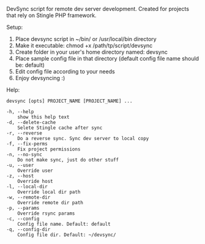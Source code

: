 DevSync script for remote dev server development. Created for projects that rely on Stingle PHP framework.

Setup:

1. Place devsync script in ~/bin/ or /usr/local/bin directory
2. Make it executable: chmod +x /path/tp/script/devsync
3. Create folder in your user's home directory named: devsync
4. Place sample config file in that directory (default config file name should be: default)
5. Edit config file according to your needs
6. Enjoy devsyncing :)

Help:

	devsync [opts] PROJECT_NAME [PROJECT_NAME] ...

	-h, --help
		show this help text
	-d, --delete-cache
		Selete Stingle cache after sync
	-r, --reverse
		Do a reverse sync. Sync dev server to local copy
	-f, --fix-perms
		Fix project permissions
	-n, --no-sync
		Do not make sync, just do other stuff
	-u, --user
		Override user
	-z, --host
		Override host
	-l, --local-dir
		Override local dir path
	-w, --remote-dir
		Override remote dir path
	-p, --params
		Override rsync params
	-c, --config
		Config file name. Default: default
	-q, --config-dir
		Config file dir. Default: ~/devsync/